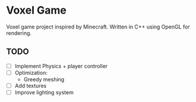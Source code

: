 # Voxel Game

Voxel game project inspired by Minecraft. Written in C++ using OpenGL for rendering.

## TODO

- [ ] Implement Physics + player controller
- [ ] Optimization: 
	- Greedy meshing
- [ ] Add textures
- [ ] Improve lighting system

